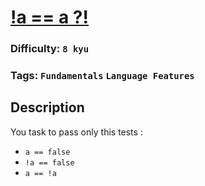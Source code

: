 # [!a == a ?!](https://www.codewars.com/kata/59f9796cffe75f9299000025)

### Difficulty: `8 kyu`

### Tags: `Fundamentals` `Language Features`

## Description

You task to pass only this tests :

- `a == false`
- `!a == false`
- `a == !a`
